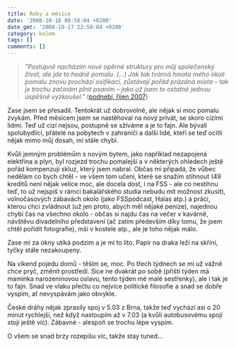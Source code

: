 ```yaml
---
title: Roky a měsíce
date: '2008-10-18 00:58:04 +0200'
date_gmt: '2008-10-17 22:58:04 +0200'
category: kolem
tags: []
comments: []
---
```

<blockquote><em>"Postupně nacházím nové opěrné struktury pro můj společenský život, ale jde to hodně pomalu. (...) Jak tak tvárná hmota mého okolí pomalu znovu prochází osifikací, zůstávají pořád prázdná místa – tak je trochu začínám plnit psaním – jako už jsem to ostatně jednou úspěšně vyzkoušel."</em> (<a href="http://podnebi.jan-martinek.com/?p=7">podnebí, říjen 2007</a>)</p></blockquote>
<p>Zase jsem se přesadil. Tentokrát už dobrovolně, ale nějak si moc pomalu zvykám. Před měsícem jsem se nastěhoval na nový privát, se skoro cizími lidmi. Teď už cizí nejsou, postupně se sžíváme a je to fajn. Ale bývalí spolubydlící, přátelé na pobytech v zahraničí a další lidé, kteří se teď ocitli nějak mimo můj dosah, mi stále chybí.</p>
<p>Kvůli jemným problémům s novým bytem, jako například nezapojená elektřina a plyn, byl rozjezd trochu pomalejší a v některých ohledech ještě pořád kompenzuji skluz, který jsem nabral. Občas mi připadá, že vůbec nedělám co bych chtěl - ve všem tom učení, které se snažím stihnout (49 kreditů není nějak velice moc, ale docela dost, i na FSS - ale co nestihnu teď, to už nejspíš v rámci bakalářského studia nebudu mít možnost zkusit), volnočasových zábavách okolo (jako FSSpodcast, Halas atp.) a práci, kterou chci zvládnout (už jen proto, abych měl nějaké peníze), najednou chybí čas na všechno okolo - občas si najdu čas na večer v kavárně, návštěvu divadelního představení (ač zatím především díky tomu, že jsem chtěl pořídit fotografie), mši v kostele atp., ale je toho nějak málo. </p>
<p>Zase mi za okny utíká podzim a je mi to líto. Papír na draka leží na skříni, tyčky stále nezakoupeny.</p>
<p>Na víkend pojedu domů - těším se, moc. Po třech týdnech se mi už vážně chce pryč, změnit prostředí. Sice ne dvakrát po sobě (příští týden má maminka narozeninovou oslavu, tento týden mé malé sestřenky), ale i tak je to fajn. Snad ve vlaku přečtu co nejvíce politické filosofie a snad se dobře vyspím, ať nevyspávám jako obvykle. </p>
<p>České dráhy nějak zprasily spoj v 5.03 z Brna, takže teď vychází asi o 20 minut rychlejší, než když nastoupím až v 7.03 (a kvůli autobusovému spoji stojí ještě víc). Zábavné - alespoň se trochu lépe vyspím.</p>
<p>O všem se snad brzy rozepíšu víc, takže stay tuned...</p>
